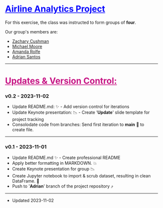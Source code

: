 <h1 style="color:blue; text-decoration: underline;">Airline Analytics Project</h1>

For this exercise, the class was instructed to form groups of **four**.

Our group's members are:

- [Zachary Cushman](https://github.com/zqcushma)
- [Michael Moore](https://github.com/Mackshow)
- [Amanda Rolfe](https://github.com/ARolfe86)
- [Adrian Santos](https://github.com/gigodata)

----

<h1 style="color:MediumVioletRed; text-decoration: underline;">Updates & Version Control:</h1>


### v0.2 - 2023-11-02
- Update README.md:  :sparkles: - Add version control for iterations
- Update Keynote presentation: :chart_with_downwards_trend: - Create '**Update**' slide template  for project tracking
- Consolodate code from branches: Send first iteration to **main** :twisted_rightwards_arrows: to create file.

----

### v0.1 - 2023-11-01      
- Update README.md  :sparkles: - Create professional README
- Apply better formatting in MARKDOWN. :boom:
- Create Keynote presentation for group :chart_with_downwards_trend:
- Create Jupyter notebook to import & scrub dataset, resulting in clean DataFrame.  :file_folder:
- Push to '**Adrian**' branch of the project repository :arrow_heading_up:

----

- Updated 2023-11-02
